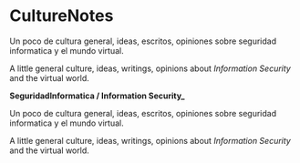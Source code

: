
# CultureNotes
Un poco de cultura general, ideas, escritos, opiniones sobre seguridad informatica y el mundo virtual.


A little general culture, ideas, writings, opinions about _Information Security_ and the virtual world.

**SeguridadInformatica / Information Security_**

Un poco de cultura general, ideas, escritos, opiniones sobre seguridad informatica y el mundo virtual.

A little general culture, ideas, writings, opinions about _Information Security_ and the virtual world.
